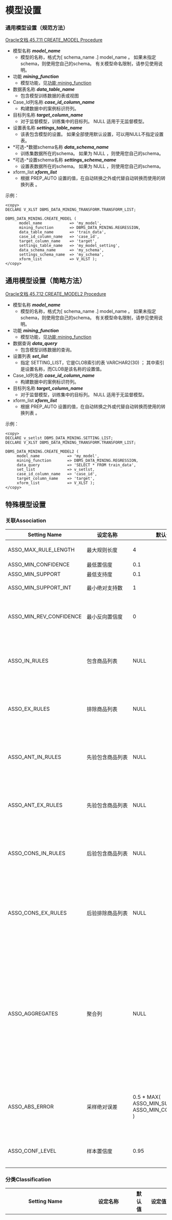 # 模型设置

### 通用模型设置（规范方法）

[Oracle文档 45.7.11 CREATE_MODEL Procedure](https://docs.oracle.com/en/database/oracle/oracle-database/19/arpls/DBMS_DATA_MINING.html#GUID-7F525A4E-9C93-44D6-BFFF-10BC018CD4A6)

+ 模型名称	***model\_name***
	- 模型的名称，格式为\[ schema\_name \.\] model_name 。 如果未指定schema，则使用您自己的schema。 有关模型命名限制，请参见使用说明。
+ 功能	***mining\_function***
	- 模型功能，见[功能 mining\_function](#功能mining_function)
+ 数据表名称 ***data\_table\_name***
	- 包含模型训练数据的表或视图
+ Case\_Id列名称	***case\_id\_column\_name***
	- 构建数据中的案例标识符列。
+ 目标列名称	***target\_column\_name***
	- 对于监督模型，训练集中的目标列。 NULL 适用于无监督模型。
+ 设置表名称	***settings\_table\_name***
	- 该表包含模型的设置。 如果全部使用默认设置，可以用NULL不指定设置表。
+ *可选-*数据schema名称	***data\_schema\_name***
	- 训练集数据所在的schema。 如果为 NULL ，则使用您自己的schema。
+ *可选-*设置schema名称	***settings\_schema\_name***
	- 设置表数据所在的schema。 如果为 NULL ，则使用您自己的schema。
+ xform_list	***xform\_list***
	- 根据 PREP_AUTO 设置的值，在自动转换之外或代替自动转换而使用的转换列表 。

示例：

	<copy>
	DECLARE V_XLST DBMS_DATA_MINING_TRANSFORM.TRANSFORM_LIST;
	
	DBMS_DATA_MINING.CREATE_MODEL (
		  model_name            => 'my_model',
		  mining_function       => DBMS_DATA_MINING.REGRESSION,
		  data_table_name       => 'train_data',
		  case_id_column_name   => 'case_id',
		  target_column_name    => 'target',
		  settings_table_name   => 'my_model_setting',
		  data_schema_name      => 'my_schema',
		  settings_schema_name  => 'my_schema',
		  xform_list            => V_XLST );
	</copy>
	
## 通用模型设置（简略方法）

[Oracle文档 45.7.12 CREATE_MODEL2 Procedure](https://docs.oracle.com/en/database/oracle/oracle-database/19/arpls/DBMS_DATA_MINING.html#GUID-560517E9-646A-4C20-8814-63FDA763BFD9)

+ 模型名称	***model\_name***
	- 模型的名称，格式为\[ schema\_name \.\] model_name 。 如果未指定schema，则使用您自己的schema。 有关模型命名限制，请参见使用说明。
+ 功能 ***mining\_function***
	- 模型功能，见[功能 mining\_function](#功能mining_function)
+ 数据查询	***data_query***	
	- 包含模型训练数据的查询。
+ 设置列表	***set_list***	
	- 指定 SETTING_LIST，它是CLOB索引的表 VARCHAR2(30) ； 其中索引是设置名称，而CLOB是该名称的设置值。
+ Case\_Id列名称	***case\_id\_column\_name***
	- 构建数据中的案例标识符列。
+ 目标列名称	***target\_column\_name***
	- 对于监督模型，训练集中的目标列。 NULL 适用于无监督模型。
+ xform_list	***xform\_list***
	- 根据 PREP_AUTO 设置的值，在自动转换之外或代替自动转换而使用的转换列表 。

示例：

	<copy>
	DECLARE v_setlst DBMS_DATA_MINING.SETTING_LIST;
	DECLARE V_XLST DBMS_DATA_MINING_TRANSFORM.TRANSFORM_LIST;
	
	DBMS_DATA_MINING.CREATE_MODEL2 (
		 model_name            => 'my_model',
		 mining_function       => DBMS_DATA_MINING.REGRESSION,
		 data_query            => 'SELECT * FROM train_data',
		 set_list              => v_setlst,
		 case_id_column_name   => 'case_id',
		 target_column_name    => 'target',
		 xform_list            => V_XLST );
	</copy>
	
## 特殊模型设置

### 关联Association

| 	Setting Name	 | 	设定名称	 | 	默认值	 | 	设定值	 | 	描述	 | 
| 	----	 | 	----	 | 	----	 | 	----	 | 	----	 | 
| 	ASSO\_MAX\_RULE\_LENGTH	 | 	<p style="width:8rem">最大规则长度</p>	 | 	<p style="width:1rem">4</p>	 | 	文本[2,20]	 | 	关联规则的最大规则长度。| 
| 	ASSO\_MIN\_CONFIDENCE	 | 	最低置信度	 | 	0.1	 | 	文本[0,1]	 | 	关联规则的最低置信度。 | 
| 	ASSO\_MIN\_SUPPORT	 | 	最低支持度	 | 	0.1	 | 	文本[0,1]	 | 	对关联规则的最低支持度。 | 
| 	ASSO\_MIN\_SUPPORT\_INT	 | 	最小绝对支持数	 | 	1	 | 	文本[0,1]	 | 	每个规则必须满足的最小绝对支持数。 该值必须是整数。 | 
| 	ASSO\_MIN\_REV\_CONFIDENCE	 | 	最小反向置信度	 | 	0	 | 	文本[0,1]	 | 	设置每个规则应满足的最小反向置信度。 规则的反向置信度定义为发生规则的事务数除以发生结果的事务数。整数形式，取值范围是0〜1。 | 
| 	ASSO\_IN\_RULES	 | 	包含商品列表	 | 	NULL	 | 	逗号分隔列表	 | 	设置适用于每个关联规则的包括规则：在指定的商品列表中，中至少一项必须作为先行或后续出现在关联规则中。 它是一个逗号分隔的字符串，包含包含项的列表。 如果未设置，则默认行为是不应用过滤。	 | 
| 	ASSO\_EX\_RULES	 | 	排除商品列表	 | 	NULL	 | 	逗号分隔列表	 | 	设置适用于每个关联规则的排除规则：在指定的商品列表中，这些项目均不能出现在关联规则中。 它是一个逗号分隔的字符串，其中包含排除项列表。 规则中不能包含任何项目。| 
| 	ASSO\_ANT\_IN\_RULES	 | 	先验包含商品列表	 | 	NULL	 | 	逗号分隔列表	 | 	设置先验的包含规则：在指定的商品列表中，其中至少一项必须出现在关联规则的先验商品中。 它是一个逗号分隔的字符串，包含包含项的列表。 每个规则的前一部分必须在列表中至少包含一项。| 
| 	ASSO\_ANT\_EX\_RULES	 | 	先验包含商品列表	 | 	NULL	 | 	逗号分隔列表	 | 	设置先验的排除规则：在指定的商品列表中，这些项目均不能出现在关联规则的先验部分中。 它是一个逗号分隔的字符串，其中包含排除项列表。 规则的前一部分中不能包含任何项。 | 
| 	ASSO\_CONS\_IN\_RULES	 | 	后验包含商品列表	 | 	NULL	 | 	逗号分隔列表	 | 	设置后验的包括规则：在指定的商品列表中，其中至少一个项目必须出现在关联规则的后验部分中。 它是一个逗号分隔的字符串，包含包含项的列表。 每个规则的结果必须是列表中的一项。 | 
| 	ASSO\_CONS\_EX\_RULES	 | 	后验排除商品列表	 | 	NULL	 | 	逗号分隔列表	 | 	设置后验的排除规则：在指定的商品列表中，这些项目均不能出现在关联规则的后验部分中。 它是一个逗号分隔的字符串，其中包含排除项列表。 因此，任何规则都不能在列表中包含任何项目。 排除规则可用于减少必须存储的数据，但可能要求用户构建额外的模型以执行不同的包含或排除规则。 | 
| 	ASSO\_AGGREGATES	 | 	聚合列	 | 	NULL	 | 	逗号分隔列表	 | 	指定要聚合的列。  ITEM\_VALUE 不是必需值。它是一个逗号分隔的字符串，其中包含要聚合的列的名称。 列表中的列数必须小于等于10。 如果DMMS\_ITEM\_ID\_COLUMN\_NAME 设置为指示事务输入数据，您可以设置 ASSO\_AGGREGATES 。 请参阅 DBMS\_DATA\_MINING-全局设置 。 数据表必须具有有效的列名，例如 ITEM\_ID 和 CASE\_ID ，分别来自 ODMS\_ITEM\_ID\_COLUMN\_NAME 和 case\_id\_column\_name 。对于每个项目，用户可以提供几列进行汇总。 它需要更多的内存来缓冲多余的数据。| 
| 	ASSO\_ABS\_ERROR	 | 	采样绝对误差	 | 	0.5 * MAX( ASSO\_MIN\_SUPPORT, ASSO\_MIN\_CONFIDENCE )  | 	(0,MAX(最小支持度, 最小置信度)]	 | 	指定关联规则采样的绝对误差。 较小的值 ASSO\_ABS\_ERROR 可获得较大的样本量，这将给出准确的结果，但需要更长的计算时间。 设置一个合理的值 ASSO\_ABS\_ERROR ，例如其默认值，以避免大样本量。 | 
| 	ASSO\_CONF\_LEVEL	 | 	样本置信度	 | 	0.95	 | 	[0,1]	 | 	指定关联规则样本的置信度。 值越大， ASSO\_CONF\_LEVEL 获得的样本量越大。 之间的任何值 0.9 ，并 1 是合适的。| 

### 分类Classification

| 	Setting Name	 | 	设定名称	 | 	默认值	 | 	设定值	 | 	描述	 | 
| 	----	 | 	----	 | 	----	 | 	----	 | 	----	 | 
| 	CLAS\_COST\_TABLE\_NAME	 | 	<p style="width:8rem">成本矩阵表</p>	 | 		 | 	表名称	 | 	（仅决策树）表的名称，该表存储算法在构建模型时将使用的成本矩阵。 成本矩阵指定了与错误分类相关的成本。 只有决策树模型才能在构建时使用成本矩阵。 所有分类算法都可以在应用时使用成本矩阵。 成本矩阵表是用户创建的。 有关 列要求， 请参见 “ ADD\_COST\_MATRIX过程 ” 。 有关成本的信息， 请参见 Oracle数据挖掘概念 。	 | 
| 	CLAS\_PRIORS\_TABLE\_NAME	 | 	先验概率表	 | 		 | 	表名称	 | 	（朴素贝叶斯）表的名称，该表存储先验概率以抵消构建数据和评分数据之间分布的差异。 先验表是用户创建的。 有关 列要求， 请参见《 Oracle Data Mining用户指南》 。 有关先验的其他信息， 请参见 Oracle数据挖掘概念 。	 | 
| 	CLAS\_WEIGHTS\_TABLE\_NAME	 | 	权重表	 | 		 | 	表名称	 | 	（仅GLM和SVM）在SVM分类和GLM Logistic回归模型中存储各个目标值的加权信息的表的名称。 该算法使用权重来偏向模型，以偏向于更高的权重类别。 类权重表是用户创建的。 有关列要求， 请参见《 Oracle Data Mining用户指南》 。 有关类权重的其他信息， 请参见 Oracle Data Mining Concepts 。	 | 
| 	CLAS\_WEIGHTS\_BALANCED	 | 	类均衡	 | 	OFF	 | 	ON;OFF	 | 	此设置表明算法必须创建一个平衡目标分布的模型。 在存在稀有目标的情况下，此设置最相关，因为平衡分布可以实现更好的平均准确度（每类准确度的平均值），而不是总体准确度（有利于优势等级）。| 
| 	CLUS\_NUM\_CLUSTERS	 | 	最大叶簇数	 | 	10	 | 	文本 >=1	 | 	聚类算法生成的最大叶簇数。 该算法可能会返回较少的群集，具体取决于数据。 增强的 k -均值通常会产生由所指定的确切数目的簇，除非有更少的不同数据点。 期望最大化（EM）根据数据指定的数量 ，可能返回的群集少于该指标。 EM返回的簇数不能大于组件数，这由特定于算法的设置控制。 （请参阅 “学习的期望最大化设置” 表）根据这些设置，群集可能少于组件。 如果禁用了组件群集，则群集数等于组件数。 对于EM，默认值该设置是系统确定的。 | 
| 	FEAT\_NUM\_FEATURES	 | 	特征数量	 | 		 | 	文本 >=1	 | 	特征提取模型要提取的特征数量。 默认值是由算法根据数据估算得出的。 如果矩阵的秩小于此数字，则将返回较少的特征。 对于CUR矩阵分解，该 FEAT\_NUM\_FEATURES 值与该 CURS\_SVD\_RANK 值相同 。	 | 